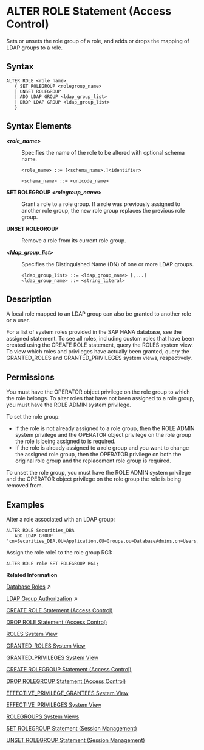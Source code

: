 <!-- loioc16ff341be00433f862b2c064431ec0c -->

# ALTER ROLE Statement \(Access Control\)

Sets or unsets the role group of a role, and adds or drops the mapping of LDAP groups to a role.



## Syntax

```
ALTER ROLE <role_name>
   { SET ROLEGROUP <rolegroup_name>
   | UNSET ROLEGROUP
   | ADD LDAP GROUP <ldap_group_list>
   | DROP LDAP GROUP <ldap_group_list>
   }
```



## Syntax Elements


<dl>
<dt><b>

*<role\_name\>*

</b></dt>
<dd>

Specifies the name of the role to be altered with optional schema name.

```
<role_name> ::= [<schema_name>.]<identifier>

<schema_name> ::= <unicode_name>
```



</dd><dt><b>

SET ROLEGROUP *<rolegroup\_name\>*

</b></dt>
<dd>

Grant a role to a role group. If a role was previously assigned to another role group, the new role group replaces the previous role group.



</dd><dt><b>

UNSET ROLEGROUP

</b></dt>
<dd>

Remove a role from its current role group.



</dd><dt><b>

*<ldap\_group\_list\>*

</b></dt>
<dd>

Specifies the Distinguished Name \(DN\) of one or more LDAP groups.

```
<ldap_group_list> ::= <ldap_group_name> [,...] 
<ldap_group_name> ::= <string_literal>
```



</dd>
</dl>



## Description

A local role mapped to an LDAP group can also be granted to another role or a user.

For a list of system roles provided in the SAP HANA database, see the assigned statement. To see all roles, including custom roles that have been created using the CREATE ROLE statement, query the ROLES system view. To view which roles and privileges have actually been granted, query the GRANTED\_ROLES and GRANTED\_PRIVILEGES system views, respectively.



<a name="loioc16ff341be00433f862b2c064431ec0c__section_nck_5hg_qbb"/>

## Permissions

You must have the OPERATOR object privilege on the role group to which the role belongs. To alter roles that have not been assigned to a role group, you must have the ROLE ADMIN system privilege.

To set the role group:

-   If the role is not already assigned to a role group, then the ROLE ADMIN system privilege and the OPERATOR object privilege on the role group the role is being assigned to is required.
-   If the role is already assigned to a role group and you want to change the assigned role group, then the OPERATOR privilege on both the original role group and the replacement role group is required.


To unset the role group, you must have the ROLE ADMIN system privilege and the OPERATOR object privilege on the role group the role is being removed from.



## Examples

Alter a role associated with an LDAP group:

```
ALTER ROLE Securities_DBA 
   ADD LDAP GROUP 'cn=Securities_DBA,OU=Application,OU=Groups,ou=DatabaseAdmins,cn=Users,o=verylargebank.com';
```

Assign the role role1 to the role group RG1:

```
ALTER ROLE role SET ROLEGROUP RG1;
```

**Related Information**  


[Database Roles](https://help.sap.com/viewer/a1317de16a1e41a6b0ff81849d80713c/2023_4_QRC/en-US/e7f358b6e85b4610a2b62c5a25755fc0.html "A database role is a collection of privileges that can be granted to either a database user or another role in runtime.") :arrow_upper_right:

[LDAP Group Authorization](https://help.sap.com/viewer/a1317de16a1e41a6b0ff81849d80713c/2023_4_QRC/en-US/f494db9664ba45af9bcdd88c7b342405.html "The Lightweight Directory Access Protocol (LDAP) is an application protocol for accessing directory services. If you use an LDAP-compliant directory server to manage users and their access to resources, you can leverage LDAP group membership to authorize SAP HANA database users.") :arrow_upper_right:

[CREATE ROLE Statement \(Access Control\)](create-role-statement-access-control-20d4a23.md "Creates a new role.")

[DROP ROLE Statement \(Access Control\)](drop-role-statement-access-control-20d74f7.md "Drops a role.")

[ROLES System View](../../020-System-Views-Reference/021-System-Views/roles-system-view-20cd8af.md "Shows available roles.")

[GRANTED\_ROLES System View](../../020-System-Views-Reference/021-System-Views/granted-roles-system-view-20a5c3b.md "Provides information about roles granted to users or other roles.")

[GRANTED\_PRIVILEGES System View](../../020-System-Views-Reference/021-System-Views/granted-privileges-system-view-20a5958.md "Provides information about privileges and roles granted to users.")

[CREATE ROLEGROUP Statement \(Access Control\)](create-rolegroup-statement-access-control-6cf1932.md "Creates a new role group.")

[DROP ROLEGROUP Statement \(Access Control\)](drop-rolegroup-statement-access-control-9506eaa.md "Drops an existing role group.")

[EFFECTIVE\_PRIVILEGE\_GRANTEES System View](../../020-System-Views-Reference/021-System-Views/effective-privilege-grantees-system-view-2a8987c.md "Provides information about who was granted (explicitly or implicitly via roles) a specified privilege.")

[EFFECTIVE\_PRIVILEGES System View](../../020-System-Views-Reference/021-System-Views/effective-privileges-system-view-20a2f3e.md "Provides the privileges of the specified user.")

[ROLEGROUPS System Views](../../020-System-Views-Reference/021-System-Views/rolegroups-system-views-5e2b4b9.md "Shows available role groups.")

[SET ROLEGROUP Statement \(Session Management\)](set-rolegroup-statement-session-management-6e62e7e.md "Specify a role group to which every subsequently created role is automatically assigned.")

[UNSET ROLEGROUP Statement \(Session Management\)](unset-rolegroup-statement-session-management-2f2ee71.md "Disable the automatic assignment of a role group when creating new roles.")

